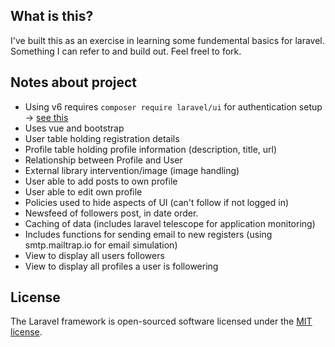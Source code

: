 
## What is this?
I've built this as an exercise in learning some fundemental basics for laravel. Something I can refer to and build out. Feel freel to fork.

## Notes about project

- Using v6 requires `composer require laravel/ui` for authentication setup -> [see this](https://stackoverflow.com/a/34546836/1826992)
- Uses vue and bootstrap
- User table holding registration details
- Profile table holding profile information (description, title, url)
- Relationship between Profile and User
- External library intervention/image (image handling)
- User able to add posts to own profile
- User able to edit own profile
- Policies used to hide aspects of UI (can't follow if not logged in)
- Newsfeed of followers post, in date order.
- Caching of data (includes laravel telescope for application monitoring)
- Includes functions for sending email to new registers (using smtp.mailtrap.io for email simulation)
- View to display all users followers
- View to display all profiles a user is followering

## License

The Laravel framework is open-sourced software licensed under the [MIT license](https://opensource.org/licenses/MIT).
